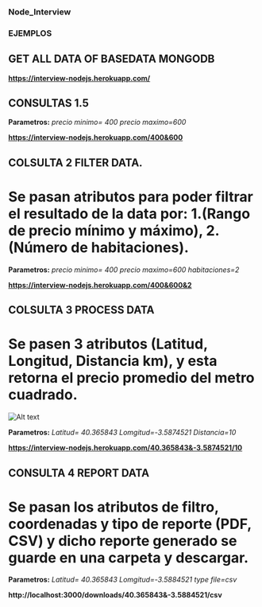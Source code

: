 ### Node_Interview

### EJEMPLOS

## GET ALL DATA OF BASEDATA MONGODB
**https://interview-nodejs.herokuapp.com/**

## CONSULTAS 1.5
**Parametros:**
*precio minimo= 400*
*precio maximo=600*

**https://interview-nodejs.herokuapp.com/400&600**

## COLSULTA 2 FILTER DATA.

# Se pasan atributos para poder filtrar el resultado de la data por: 1.(Rango de precio mínimo y máximo), 2.(Número de habitaciones).

**Parametros:**
*precio minimo= 400*
*precio maximo=600*
*habitaciones=2*

**https://interview-nodejs.herokuapp.com/400&600&2**

## COLSULTA 3 PROCESS DATA

# Se pasen 3 atributos (Latitud, Longitud, Distancia km), y esta retorna el precio promedio del metro cuadrado.

![Alt text](https://i.stack.imgur.com/U1c9F.png "Ejemplo")

**Parametros:**
*Latitud= 40.365843*
*Lomgitud=-3.5874521*
*Distancia=10*

**https://interview-nodejs.herokuapp.com/40.365843&-3.5874521/10**


## CONSULTA 4 REPORT DATA

# Se pasan los atributos de filtro, coordenadas y tipo de reporte (PDF, CSV) y dicho reporte generado se guarde en una carpeta y descargar.

**Parametros:**
*Latitud= 40.365843*
*Lomgitud=-3.5884521*
*type file=csv*

**http://localhost:3000/downloads/40.365843&-3.5884521/csv**



